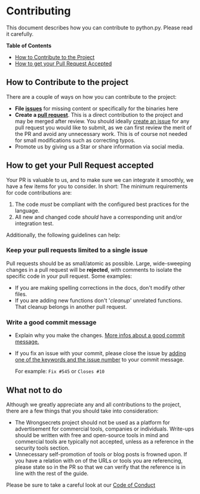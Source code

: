 # Contributing
This document describes how you can contribute to python.py. Please read it carefully.

**Table of Contents**

* [How to Contribute to the Project](#how-to-contribute-to-the-project)
* [How to get your Pull Request Accepted](#how-to-get-your-pr-accepted)

## How to Contribute to the project

There are a couple of ways on how you can contribute to the project:

* **File [issues](https://github.com/FlyAbove/python.py/issues/new/choose)** for missing content or specifically for the binaries here
* **Create a [pull request](https://github.com/FlyAbove/python.py/pulls "Create a pull request")**. This is a direct contribution to the project and may be merged after review. You should ideally [create an issue](https://github.com/FlyAbove/python.py/issues/new/choose "python.py Issues") for any pull request you would like to submit, as we can first review the merit of the PR and avoid any unnecessary work. This is of course not needed for small modifications such as correcting typos.
* Promote us by giving us a Star or share information via social media.

## How to get your Pull Request accepted

Your PR is valuable to us, and to make sure we can integrate it smoothly, we have a few items for you to consider. In short:
The minimum requirements for code contributions are:

1. The code _must_ be compliant with the configured best practices for the language.
2. All new and changed code _should_ have a corresponding unit and/or integration test.

Additionally, the following guidelines can help:

### Keep your pull requests limited to a single issue

Pull requests should be as small/atomic as possible. Large, wide-sweeping changes in a pull request will be **rejected**, with comments to isolate the specific code in your pull request. Some examples:

* If you are making spelling corrections in the docs, don't modify other files.
* If you are adding new functions don't '_cleanup_' unrelated functions. That cleanup belongs in another pull request.

### Write a good commit message

* Explain why you make the changes. [More infos about a good commit message.](https://betterprogramming.pub/stop-writing-bad-commit-messages-8df79517177d)

* If you fix an issue with your commit, please close the issue by [adding one of the keywords and the issue number](https://docs.github.com/en/issues/tracking-your-work-with-issues/linking-a-pull-request-to-an-issue) to your commit message.

  For example: `Fix #545` or `Closes #10`

## What not to do

Although we greatly appreciate any and all contributions to the project, there are a few things that you should take into consideration:

* The Wrongsecrets project should not be used as a platform for advertisement for commercial tools, companies or individuals. Write-ups should be written with free and open-source tools in mind and commercial tools are typically not accepted, unless as a reference in the security tools section.
* Unnecessary self-promotion of tools or blog posts is frowned upon. If you have a relation with on of the URLs or tools you are referencing, please state so in the PR so that we can verify that the reference is in line with the rest of the guide.

Please be sure to take a careful look at our [Code of Conduct](https://github.com/FlyAbove/python.py/blob/main/CODE_OF_CONDUCT.md)
